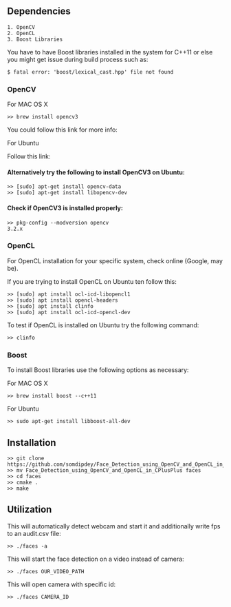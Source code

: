 ## Dependencies

    1. OpenCV
    2. OpenCL
    3. Boost Libraries

You have to have Boost libraries installed in the system for C++11 or else you might get issue during build process such as:

    $ fatal error: 'boost/lexical_cast.hpp' file not found

### OpenCV

For MAC OS X

    >> brew install opencv3

  You could follow this link for more info: [](https://www.pyimagesearch.com/2016/12/19/install-opencv-3-on-macos-with-homebrew-the-easy-way/)

For Ubuntu

  Follow this link: [](https://docs.opencv.org/3.4.0/d7/d9f/tutorial_linux_install.html)
    
#### Alternatively try the following to install OpenCV3 on Ubuntu:

    >> [sudo] apt-get install opencv-data
    >> [sudo] apt-get install libopencv-dev
    
#### Check if OpenCV3 is installed properly:

    >> pkg-config --modversion opencv
    3.2.x
    
### OpenCL

For OpenCL installation for your specific system, check online (Google, may be).

If you are trying to install OpenCL on Ubuntu ten follow this:

    >> [sudo] apt install ocl-icd-libopencl1
    >> [sudo] apt install opencl-headers
    >> [sudo] apt install clinfo
    >> [sudo] apt install ocl-icd-opencl-dev
    
To test if OpenCL is installed on Ubuntu try the following command:
    
    >> clinfo

### Boost

To install Boost libraries use the following options as necessary:

For MAC OS X

    >> brew install boost --c++11

For Ubuntu

    >> sudo apt-get install libboost-all-dev


## Installation

    >> git clone https://github.com/somdipdey/Face_Detection_using_OpenCV_and_OpenCL_in_CPlusPlus.git
    >> mv Face_Detection_using_OpenCV_and_OpenCL_in_CPlusPlus faces
    >> cd faces
    >> cmake .
    >> make

## Utilization

This will automatically detect webcam and start it and additionally write fps to an audit.csv file:

    >> ./faces -a

This will start the face detection on a video instead of camera:

    >> ./faces OUR_VIDEO_PATH

This will open camera with specific id:

    >> ./faces CAMERA_ID
